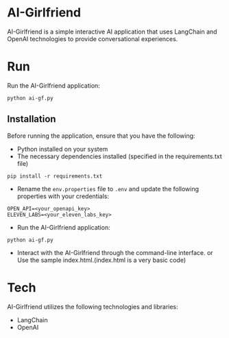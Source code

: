 # AI-Girlfriend
AI-Girlfriend is a simple interactive AI application that uses LangChain and OpenAI technologies to provide conversational experiences.



# Run
Run the AI-Girlfriend application:
```
python ai-gf.py
```


## Installation
Before running the application, ensure that you have the following:

- Python installed on your system
- The necessary dependencies installed (specified in the requirements.txt file)
```
pip install -r requirements.txt
```
- Rename the `env.properties` file to `.env` and update the following properties with your credentials:
```
OPEN_API=<your_openapi_key>
ELEVEN_LABS=<your_eleven_labs_key>
```
- Run the AI-Girlfriend application:
```
python ai-gf.py
```
- Interact with the AI-Girlfriend through the command-line interface. or Use the sample index.html.(index.html is a very basic code)

# Tech
AI-Girlfriend utilizes the following technologies and libraries:
- LangChain
- OpenAI